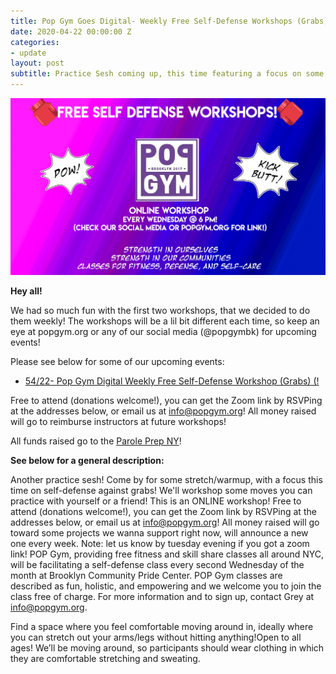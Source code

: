 ```yaml
---
title: Pop Gym Goes Digital- Weekly Free Self-Defense Workshops (Grabs)
date: 2020-04-22 00:00:00 Z
categories:
- update
layout: post
subtitle: Practice Sesh coming up, this time featuring a focus on some self-defense against grabs!
---
```


![Pop Gym Online](/assets/weeklyworkshop.jpg)


**Hey all!**

We had so much fun with the first two workshops, that we decided to do them weekly! The workshops will be a lil bit different each time, so keep an eye at popgym.org or any of our social media (@popgymbk) for upcoming events!

Please see below for some of our upcoming events:

* [54/22- Pop Gym Digital Weekly Free Self-Defense Workshop (Grabs) (!](https://withfriends.co/event/4530148/online_self_defense_workshop_grabs)

Free to attend (donations welcome!), you can get the Zoom link by RSVPing at the addresses below, or email us at info@popgym.org! All money raised will go to reimburse instructors at future workshops!

All funds raised go to the [Parole Prep NY](https://www.paroleprepny.org/)!

**See below for a general description:**
 
Another practice sesh! Come by for some stretch/warmup, with a focus this time on self-defense against grabs! We'll workshop some moves you can practice with yourself or a friend!
This is an ONLINE workshop! Free to attend (donations welcome!), you can get the Zoom link by RSVPing at the addresses below, or email us at info@popgym.org! All money raised will go toward some projects we wanna support right now, will announce a new one every week.
Note: let us know by tuesday evening if you got a zoom link!
POP Gym, providing free fitness and skill share classes all around NYC, will be facilitating a self-defense class every second Wednesday of the month at Brooklyn Community Pride Center. POP Gym classes are described as fun, holistic, and empowering and we welcome you to join the class free of charge. For more information and to sign up, contact Grey at info@popgym.org.

Find a space where you feel comfortable moving around in, ideally where you can stretch out your arms/legs without hitting anything!Open to all ages! We’ll be moving around, so participants should wear clothing in which they are comfortable stretching and sweating.
       
